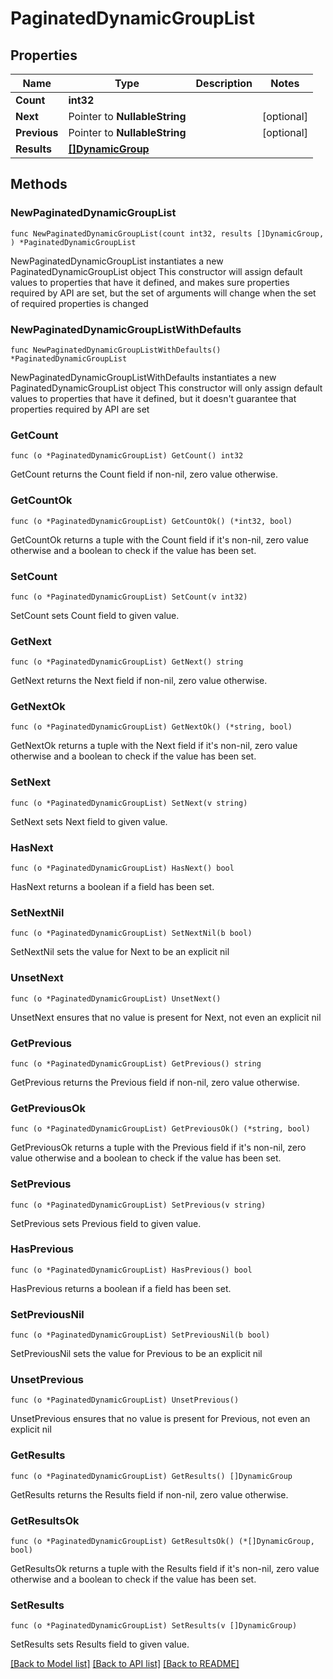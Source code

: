 # PaginatedDynamicGroupList

## Properties

Name | Type | Description | Notes
------------ | ------------- | ------------- | -------------
**Count** | **int32** |  | 
**Next** | Pointer to **NullableString** |  | [optional] 
**Previous** | Pointer to **NullableString** |  | [optional] 
**Results** | [**[]DynamicGroup**](DynamicGroup.md) |  | 

## Methods

### NewPaginatedDynamicGroupList

`func NewPaginatedDynamicGroupList(count int32, results []DynamicGroup, ) *PaginatedDynamicGroupList`

NewPaginatedDynamicGroupList instantiates a new PaginatedDynamicGroupList object
This constructor will assign default values to properties that have it defined,
and makes sure properties required by API are set, but the set of arguments
will change when the set of required properties is changed

### NewPaginatedDynamicGroupListWithDefaults

`func NewPaginatedDynamicGroupListWithDefaults() *PaginatedDynamicGroupList`

NewPaginatedDynamicGroupListWithDefaults instantiates a new PaginatedDynamicGroupList object
This constructor will only assign default values to properties that have it defined,
but it doesn't guarantee that properties required by API are set

### GetCount

`func (o *PaginatedDynamicGroupList) GetCount() int32`

GetCount returns the Count field if non-nil, zero value otherwise.

### GetCountOk

`func (o *PaginatedDynamicGroupList) GetCountOk() (*int32, bool)`

GetCountOk returns a tuple with the Count field if it's non-nil, zero value otherwise
and a boolean to check if the value has been set.

### SetCount

`func (o *PaginatedDynamicGroupList) SetCount(v int32)`

SetCount sets Count field to given value.


### GetNext

`func (o *PaginatedDynamicGroupList) GetNext() string`

GetNext returns the Next field if non-nil, zero value otherwise.

### GetNextOk

`func (o *PaginatedDynamicGroupList) GetNextOk() (*string, bool)`

GetNextOk returns a tuple with the Next field if it's non-nil, zero value otherwise
and a boolean to check if the value has been set.

### SetNext

`func (o *PaginatedDynamicGroupList) SetNext(v string)`

SetNext sets Next field to given value.

### HasNext

`func (o *PaginatedDynamicGroupList) HasNext() bool`

HasNext returns a boolean if a field has been set.

### SetNextNil

`func (o *PaginatedDynamicGroupList) SetNextNil(b bool)`

 SetNextNil sets the value for Next to be an explicit nil

### UnsetNext
`func (o *PaginatedDynamicGroupList) UnsetNext()`

UnsetNext ensures that no value is present for Next, not even an explicit nil
### GetPrevious

`func (o *PaginatedDynamicGroupList) GetPrevious() string`

GetPrevious returns the Previous field if non-nil, zero value otherwise.

### GetPreviousOk

`func (o *PaginatedDynamicGroupList) GetPreviousOk() (*string, bool)`

GetPreviousOk returns a tuple with the Previous field if it's non-nil, zero value otherwise
and a boolean to check if the value has been set.

### SetPrevious

`func (o *PaginatedDynamicGroupList) SetPrevious(v string)`

SetPrevious sets Previous field to given value.

### HasPrevious

`func (o *PaginatedDynamicGroupList) HasPrevious() bool`

HasPrevious returns a boolean if a field has been set.

### SetPreviousNil

`func (o *PaginatedDynamicGroupList) SetPreviousNil(b bool)`

 SetPreviousNil sets the value for Previous to be an explicit nil

### UnsetPrevious
`func (o *PaginatedDynamicGroupList) UnsetPrevious()`

UnsetPrevious ensures that no value is present for Previous, not even an explicit nil
### GetResults

`func (o *PaginatedDynamicGroupList) GetResults() []DynamicGroup`

GetResults returns the Results field if non-nil, zero value otherwise.

### GetResultsOk

`func (o *PaginatedDynamicGroupList) GetResultsOk() (*[]DynamicGroup, bool)`

GetResultsOk returns a tuple with the Results field if it's non-nil, zero value otherwise
and a boolean to check if the value has been set.

### SetResults

`func (o *PaginatedDynamicGroupList) SetResults(v []DynamicGroup)`

SetResults sets Results field to given value.



[[Back to Model list]](../README.md#documentation-for-models) [[Back to API list]](../README.md#documentation-for-api-endpoints) [[Back to README]](../README.md)


